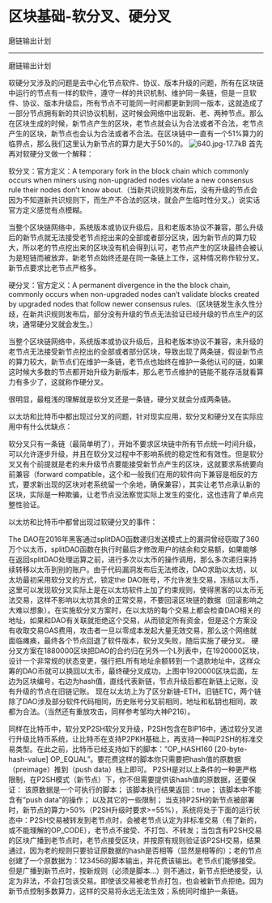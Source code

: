 ﻿# 区块基础-软分叉、硬分叉

磨链输出计划

---
磨链输出计划

软硬分叉涉及的问题是去中心化节点软件、协议、版本升级的问题，所有在区块链中运行的节点有一样的软件，遵守一样的共识机制、维护同一条链，但是一旦软件、协议、版本升级后，所有节点不可能同一时间都更新到同一版本，这就造成了一部分节点拥有新的共识协议机制，这时候会网络中出现新、老、两种节点。那么在区块生成的时候，新节点产生的区块，老节点就会认为合法或者不合法，老节点产生的区块，新节点也会认为合法或者不合法。在区块链中一直有一个51%算力的临界点，那么我们这里认为新节点的算力是大于50%的。
![640.jpg-17.7kB][1]
首先再对软硬分叉做一个解释：

软分叉：官方定义：A temporary fork in the block chain which commonly occurs when miners using non-upgraded nodes violate a new consensus rule their nodes don’t know about.（当新共识规则发布后，没有升级的节点会因为不知道新共识规则下，而生产不合法的区块，就会产生临时性分叉。）说实话官方定义感觉有点模糊。

当整个区块链网络中，系统版本或协议升级后，且和老版本协议不兼容，那么升级后的新节点就无法接受老节点挖出来的全部或者部分区块，因为新节点的算力较大，所以老的节点挖出来的区块没有机会得到认可，老节点产生的区块最终会被认为是短链而被放弃，新老节点始终还是在同一条链上工作，这种情况称作软分叉。新节点要求比老节点严格多。

硬分叉：官方定义：A permanent divergence in the the block chain, commonly occurs when non-upgraded nodes can’t validate blocks created by upgraded nodes that follow newer consensus rules.（区块链发生永久性分歧，在新共识规则发布后，部分没有升级的节点无法验证已经升级的节点生产的区块，通常硬分叉就会发生。）

当整个区块链网络中，系统版本或协议升级后，且和老版本协议不兼容，未升级的老节点无法接受新节点挖出的全部或者部分区块，导致出现了两条链，假设新节点的算力较大，新节点们在维护一条链，老节点也始终在维护一条他认可的链，如果这时候大多数的节点都开始升级为新版本，那么老节点维护的链能不能存活就看算力有多少了，这就称作硬分叉。

很明显，最粗浅的理解就是软分叉还是一条链，硬分叉就会分成两条链。

以太坊和比特币中都出现过分叉的问题，针对现实应用，软分叉和硬分叉在实际应用中有什么优缺点：

软分叉只有一条链（最简单明了），开始不要求区块链中所有节点统一时间升级，可以允许逐步升级，并且在软分叉过程中不影响系统的稳定性和有效性。但是软分叉又有个前提就是老的未升级节点要能接受新节点产生的区块，这就要求系统要向前兼容（forward compatible，这个和一般我们在用的软件向下兼容是相反的方式，要求新出现的区块对老系统留一个余地，确保兼容），其实让老节点承认新的区块，实际是一种欺骗，让老节点没法察觉实际上发生的变化，这也违背了单点完整性验证。

以太坊和比特币中都曾出现过软硬分叉的事件：

The DAO在2016年黑客通过splitDAO函数递归发送模式上的漏洞曾经窃取了360万个以太币，splitDAO函数在执行时最后才修改用户的结余和交易额，如果能够在返回splitDAO处理运算之前，进行多次以太币的操作调用，那么多次递归来持续转移以太币到别的账户。由于代码漏洞发布后无法修改，DAO求助以太坊，以太坊最初采用软分叉的方式，锁定the DAO账号，不允许发生交易，冻结以太币，这里可以发现软分叉实际上是在以太坊软件上加了约束规则，使得黑客的以太币无法交易，这样不影响以太坊其余的正常交易，不要回滚区块链的数据（回滚影响之大难以想象）。在实施软分叉方案时，在以太坊的每个交易上都会检查DAO相关的地址，如果和DAO有关联就拒绝这个交易，从而锁定所有资金，但是这个方案没有收取交易GAS费用，攻击者一旦以零成本发起大量无效交易，那么这个网络就面临瘫痪，最终各个节点回退了软件版本，软分叉失败，随后实施了硬分叉。
硬分叉方案在1880000区块把DAO的合约归在另外一个L列表中，在1920000区块，设计一个非常规的状态变更，强行把L所有地址余额转到一个退款地址中，这样众筹的DAO币就可以换回以太币，最终硬分叉成功，上图中1920000区块后面，左边为区块编号，右边为hash值，直线代表新链，节点升级后都在新链上记账，没有升级的节点在旧链记账。
现在以太坊上为了区分新链-ETH，旧链ETC，两个链除了DAO涉及部分软件代码相同，历史账号分叉前相同，地址和私钥也相同，故都为合法。（当然还有重放攻击，同样参考邹均大神P216）。

同样在比特币中，软分叉P2SH软分叉升级，P2SH包含在BIP16中，通过软分叉进行升级比特币系统，让比特币在支持P2PKH基础上，再支持一种叫P2SH的标准交易类型。在此之前，比特币已经支持如下的脚本：”OP_HASH160 [20-byte-hash-value] OP_EQUAL”。要花费这样的脚本你只需要把hash值的原数据（preimage）推到（push data）栈上即可。
P2SH是对以上条件的一种更严格限制，在P2SH模式（新节点）下，你不但需要提供该hash值的原数据，还要保证：
该原数据是一个可执行的脚本；
该脚本执行结果返回：true；
该脚本中不能含有”push data”的操作；
以及其它的一些限制；
当支持P2SH的新节点被部署时，新节点的算力>50%（P2SH升级时要求>=55%），系统将处于下面的运行状态中：P2SH交易被转发到老节点时，会被老节点认定为非标准交易（有了新的，或不能理解的OP_CODE），老节点不接受、不打包、不转发；当包含有P2SH交易的区块广播到老节点时，老节点接受区块，并按原有规则验证该P2SH交易，结果通过，因为老的规则只要验证原数据的hash是否相等（显然是相等的）；老的节点创建了一个原数据为：123456的脚本输出，并花费该输出。老节点们能够接受。但是广播到新节点时，按新规则（必须是脚本…）则不通过，新节点拒绝接受，认定为非法，不会打包该交易。即使该交易被老节点打包，也会被新节点拒绝。因为新节点控制多数算力，这样的交易将永远无法生效；系统同时维护一条链。


  [1]: http://static.zybuluo.com/JackyJin/ycd0gbr38l5e0tr7x5ix4tcr/640.jpg
